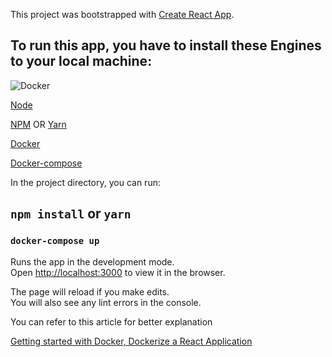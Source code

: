 This project was bootstrapped with [Create React App](https://github.com/facebook/create-react-app).

## To run this app, you have to install these Engines to your local machine:

![Docker](https://www.google.com/url?sa=i&url=https%3A%2F%2Ftowardsdatascience.com%2Fthe-what-and-why-of-docker-cdc8d99cbb3&psig=AOvVaw2ybhqiQ_HaV_6x4J0Y763_&ust=1602239799529000&source=images&cd=vfe&ved=0CAIQjRxqFwoTCLCryMPmpOwCFQAAAAAdAAAAABAI)

[Node](https://nodejs.org/en/)

[NPM](https://www.npmjs.com/) OR [Yarn](https://yarnpkg.com/)

[Docker](https://www.docker.com/get-started)

[Docker-compose](https://docs.docker.com/compose/install/)

In the project directory, you can run:

## `npm install` or `yarn`

### `docker-compose up`

Runs the app in the development mode.<br />
Open [http://localhost:3000](http://localhost:3000) to view it in the browser.

The page will reload if you make edits.<br />
You will also see any lint errors in the console.

You can refer to this article for better explanation

[Getting started with Docker, Dockerize a React Application](https://johnpels.hashnode.dev/getting-started-with-docker-dockerize-a-react-app-ckg0o85tu00jozps11izhb5zl)
